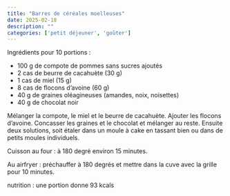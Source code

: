 ```yaml
---
title: "Barres de céréales moelleuses"
date: 2025-02-18
description: ""
categories: ['petit déjeuner', 'goûter']
---
```

Ingrédients pour 10 portions :

- 100 g de compote de pommes sans sucres ajoutés
- 2 cas de beurre de cacahuète (30 g)
- 1 cas de miel (15 g)
- 8 cas de flocons d’avoine (60 g)
- 40 g de graines oléagineuses (amandes, noix, noisettes)
- 40 g de chocolat noir
  
Mélanger la compote, le miel et le beurre de cacahuète.
Ajouter les flocons d’avoine.
Concasser les graines et le chocolat et mélanger au reste.
Ensuite deux solutions, soit étaler dans un moule à cake en tassant bien ou dans de petits
moules individuels.

Cuisson au four : à 180 degré environ 15 minutes.

Au airfryer : préchauffer à 180 degrés et mettre dans la cuve avec la grille pour 10 minutes.

nutrition : une portion donne 93 kcals